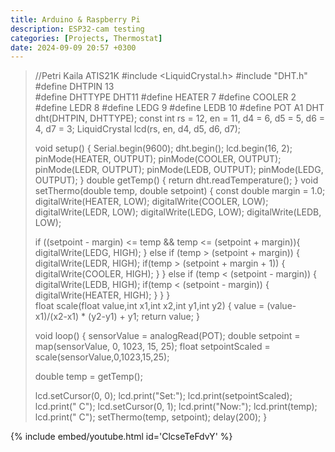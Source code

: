 ```yaml
---
title: Arduino & Raspberry Pi
description: ESP32-cam testing
categories: [Projects, Thermostat]
date: 2024-09-09 20:57 +0300
---
```



>//Petri Kaila ATIS21K
#include <LiquidCrystal.h>
#include "DHT.h"
#define DHTPIN 13   
#define DHTTYPE DHT11 
#define HEATER 7
#define COOLER 2
#define LEDR 8 
#define LEDG 9
#define LEDB 10
#define POT A1
DHT dht(DHTPIN, DHTTYPE);
const int rs = 12, en = 11, d4 = 6, d5 = 5, d6 = 4, d7 = 3;
LiquidCrystal lcd(rs, en, d4, d5, d6, d7);
>
>void setup() {
  Serial.begin(9600);
  dht.begin();
  lcd.begin(16, 2);
  pinMode(HEATER, OUTPUT);
  pinMode(COOLER, OUTPUT);
  pinMode(LEDR, OUTPUT);
  pinMode(LEDB, OUTPUT);
  pinMode(LEDG, OUTPUT);
}
double getTemp() {
return dht.readTemperature();
}
void setThermo(double temp, double setpoint) {
  const double margin = 1.0;
  digitalWrite(HEATER, LOW);
  digitalWrite(COOLER, LOW);
  digitalWrite(LEDR, LOW);
  digitalWrite(LEDG, LOW);
  digitalWrite(LEDB, LOW);
>
>
>  if ((setpoint - margin) <= temp && temp <= (setpoint + margin)){
    digitalWrite(LEDG, HIGH);
  }
  else if (temp > (setpoint + margin))
  {
    digitalWrite(LEDR, HIGH);
    if(temp > (setpoint + margin + 1))
    {
      digitalWrite(COOLER, HIGH);
    }
  }
  else if (temp < (setpoint - margin))
  {
    digitalWrite(LEDB, HIGH);
    if(temp < (setpoint - margin))
    {
      digitalWrite(HEATER, HIGH);
    }
  }
}  
float scale(float value,int x1,int x2,int y1,int y2) 
{
  value = (value-x1)/(x2-x1) * (y2-y1) + y1;
  return value;
}
>
>void loop() {
  sensorValue = analogRead(POT);
  double setpoint = map(sensorValue, 0, 1023, 15, 25);
  float setpointScaled = scale(sensorValue,0,1023,15,25);              
>
>  double temp = getTemp();
>
>    lcd.setCursor(0, 0);
    lcd.print("Set:");
    lcd.print(setpointScaled);
    lcd.print(" C");
    lcd.setCursor(0, 1);
    lcd.print("Now:");
    lcd.print(temp);
    lcd.print(" C");
    setThermo(temp, setpoint);
    delay(200); 
}



{% include embed/youtube.html id='ClcseTeFdvY' %}
